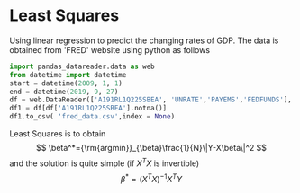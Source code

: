 # Least Squares​
 

Using linear regression to predict the changing rates of GDP. The data is obtained from 'FRED' website using python as follows

```python
import pandas_datareader.data as web
from datetime import datetime
start = datetime(2009, 1, 1)
end = datetime(2019, 9, 27)
df = web.DataReader(['A191RL1Q225SBEA', 'UNRATE','PAYEMS','FEDFUNDS'], 'fred', start, end) # 参数看上面的解释
df1 = df[df['A191RL1Q225SBEA'].notna()]
df1.to_csv( 'fred_data.csv',index = None)
```



Least Squares is to obtain 
$$
\beta^*={\rm{argmin}}_{\beta}\frac{1}{N}\|Y-X\beta\|^2
$$
and the solution is quite simple (if $X^TX$ is invertible) 
$$
\beta^*=(X^TX)^{-1}X^TY
$$
